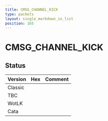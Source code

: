```yaml
---
title: CMSG_CHANNEL_KICK
type: packets
layout: single_markdown_in_list
position: 165
---
```


# CMSG_CHANNEL_KICK

## Status

Version | Hex | Comment
---------- | ---------- | ---------- 
Classic |  |  
TBC |  |  
WotLK |  |  
Cata |  |  

